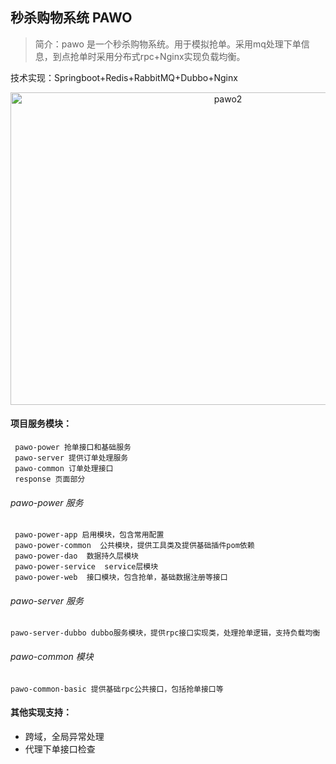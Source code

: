 ## 秒杀购物系统 PAWO
> 简介：pawo 是一个秒杀购物系统。用于模拟抢单。采用mq处理下单信息，到点抢单时采用分布式rpc+Nginx实现负载均衡。

技术实现：Springboot+Redis+RabbitMQ+Dubbo+Nginx

<div  align="center">  
 <img src="http://pawo.oss-cn-beijing.aliyuncs.com/E8%60K3W8%60%29ZWVVIQZRJT%7B%7BXF.png?Expires=1548758744&OSSAccessKeyId=TMP.AQEkHsurjvfdJQMApMA5WIjb5x_RBjIrEkE7bVncoq1hde8fQTuW_hkiCwc3ADAtAhRbSoqPcakm2uThxMWdzyf1A8uGjQIVAPdX9q2GiHw_0Us_FdmS61kkMRrb&Signature=aClvincEbgP1xqIxPA%2BE5ZYQZbc%3D" width = "680" height = "500" alt="pawo2"   align=center >
</div>

#### 项目服务模块：
```
 pawo-power 抢单接口和基础服务
 pawo-server 提供订单处理服务
 pawo-common 订单处理接口
 response 页面部分
```
###### pawo-power 服务
```
 pawo-power-app 启用模块，包含常用配置
 pawo-power-common  公共模块，提供工具类及提供基础插件pom依赖
 pawo-power-dao  数据持久层模块
 pawo-power-service  service层模块
 pawo-power-web  接口模块，包含抢单，基础数据注册等接口
```
###### pawo-server 服务
```
pawo-server-dubbo dubbo服务模块，提供rpc接口实现类，处理抢单逻辑，支持负载均衡
```

###### pawo-common 模块
```
pawo-common-basic 提供基础rpc公共接口，包括抢单接口等
```

#### 其他实现支持：
- 跨域，全局异常处理
- 代理下单接口检查
